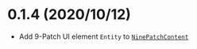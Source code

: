 # 0.1.4 (2020/10/12)

* Add 9-Patch UI element `Entity` to [`NinePatchContent`](https://docs.rs/bevy_ninepatch/0.1.3/bevy_ninepatch/struct.NinePatchContent.html)
